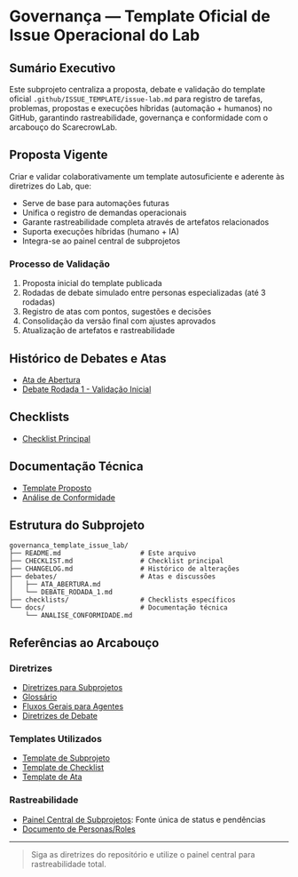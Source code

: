 # Governança — Template Oficial de Issue Operacional do Lab

## Sumário Executivo

Este subprojeto centraliza a proposta, debate e validação do template oficial `.github/ISSUE_TEMPLATE/issue-lab.md` para registro de tarefas, problemas, propostas e execuções híbridas (automação + humanos) no GitHub, garantindo rastreabilidade, governança e conformidade com o arcabouço do ScarecrowLab.

## Proposta Vigente

Criar e validar colaborativamente um template autosuficiente e aderente às diretrizes do Lab, que:

- Serve de base para automações futuras
- Unifica o registro de demandas operacionais
- Garante rastreabilidade completa através de artefatos relacionados
- Suporta execuções híbridas (humano + IA)
- Integra-se ao painel central de subprojetos

### Processo de Validação

1. Proposta inicial do template publicada
2. Rodadas de debate simulado entre personas especializadas (até 3 rodadas)
3. Registro de atas com pontos, sugestões e decisões
4. Consolidação da versão final com ajustes aprovados
5. Atualização de artefatos e rastreabilidade

## Histórico de Debates e Atas

- [Ata de Abertura](debates/ATA_ABERTURA.md)
- [Debate Rodada 1 - Validação Inicial](debates/DEBATE_RODADA_1.md)

## Checklists

- [Checklist Principal](CHECKLIST.md)

## Documentação Técnica

- [Template Proposto](.github/ISSUE_TEMPLATE/issue-lab.md)
- [Análise de Conformidade](docs/ANALISE_CONFORMIDADE.md)

## Estrutura do Subprojeto

```
governanca_template_issue_lab/
├── README.md                    # Este arquivo
├── CHECKLIST.md                 # Checklist principal
├── CHANGELOG.md                 # Histórico de alterações
├── debates/                     # Atas e discussões
│   ├── ATA_ABERTURA.md
│   └── DEBATE_RODADA_1.md
├── checklists/                  # Checklists específicos
└── docs/                        # Documentação técnica
    └── ANALISE_CONFORMIDADE.md
```

## Referências ao Arcabouço

### Diretrizes

- [Diretrizes para Subprojetos](../.github/copilot-diretrizes/diretrizes_subprojetos.md)
- [Glossário](../.github/copilot-diretrizes/glossario.md)
- [Fluxos Gerais para Agentes](../.github/copilot-diretrizes/fluxos_gerais_agentes.md)
- [Diretrizes de Debate](../.github/copilot-diretrizes/diretrizes_debate.md)

### Templates Utilizados

- [Template de Subprojeto](../.github/TEMPLATE_SUBPROJETO.md)
- [Template de Checklist](../.github/TEMPLATE_CHECKLIST.md)
- [Template de Ata](../.github/copilot-diretrizes/TEMPLATE_ATA.md)

### Rastreabilidade

- [Painel Central de Subprojetos](../.github/painel_subprojetos.md): Fonte única de status e pendências
- [Documento de Personas/Roles](../.github/mapa_papeis_responsabilidades_ia/debates/GOVERNANCA_PERSONAS_ROLES.md)

---

> Siga as diretrizes do repositório e utilize o painel central para rastreabilidade total.
